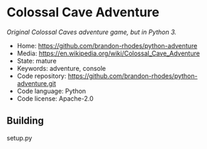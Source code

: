 # Colossal Cave Adventure

_Original Colossal Caves adventure game, but in Python 3._

- Home: https://github.com/brandon-rhodes/python-adventure
- Media: https://en.wikipedia.org/wiki/Colossal_Cave_Adventure
- State: mature
- Keywords: adventure, console
- Code repository: https://github.com/brandon-rhodes/python-adventure.git
- Code language: Python
- Code license: Apache-2.0

## Building

setup.py

